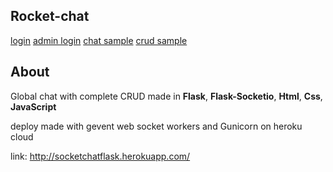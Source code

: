 ## Rocket-chat
[login](https://raw.githubusercontent.com/0zob/socket-chat/images/login.png)
[admin login](https://raw.githubusercontent.com/0zob/socket-chat/images/admin_login.png)
[chat sample](https://raw.githubusercontent.com/0zob/socket-chat/images/chat_sample.png)
[crud sample](https://raw.githubusercontent.com/0zob/socket-chat/images/crud_sample.png)

## About

Global chat with complete CRUD made in **Flask**, **Flask-Socketio**, **Html**, **Css**, **JavaScript**

deploy made with gevent web socket workers and Gunicorn on heroku cloud


link: http://socketchatflask.herokuapp.com/


